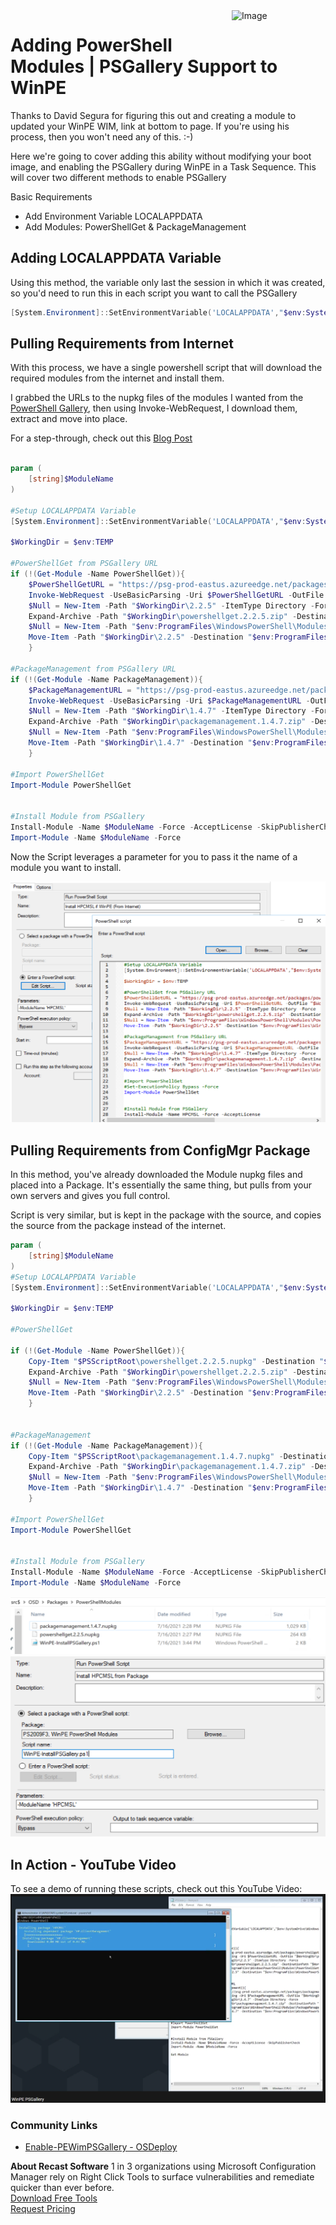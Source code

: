 <img style="float: right;" src="https://docs.recastsoftware.com/media/Recast-Logo-Dark_Horizontal_nav.png"  alt="Image" height="43" width="150">

# Adding PowerShell Modules | PSGallery Support to WinPE

Thanks to David Segura for figuring this out and creating a module to updated your WinPE WIM, link at bottom to page.  If you're using his process, then you won't need any of this. :-)

Here we're going to cover adding this ability without modifying your boot image, and enabling the PSGallery during WinPE in a Task Sequence.  This will cover two different methods to enable PSGallery

Basic Requirements

- Add Environment Variable LOCALAPPDATA
- Add Modules: PowerShellGet & PackageManagement

## Adding LOCALAPPDATA Variable

Using this method, the variable only last the session in which it was created, so you'd need to run this in each script you want to call the PSGallery

```PowerShell
[System.Environment]::SetEnvironmentVariable('LOCALAPPDATA',"$env:SystemDrive\Windows\system32\config\systemprofile\AppData\Local")
```

## Pulling Requirements from Internet

With this process, we have a single powershell script that will download the required modules from the internet and install them.

I grabbed the URLs to the nupkg files of the modules I wanted from the [PowerShell Gallery](https://www.powershellgallery.com/), then using Invoke-WebRequest, I download them, extract and move into place.

For a step-through, check out this [Blog Post](https://randomnote1.github.io/powershell/manually-install-module-from-the-powershell-gallery/)

```PowerShell

param (
    [string]$ModuleName
)

#Setup LOCALAPPDATA Variable
[System.Environment]::SetEnvironmentVariable('LOCALAPPDATA',"$env:SystemDrive\Windows\system32\config\systemprofile\AppData\Local")

$WorkingDir = $env:TEMP

#PowerShellGet from PSGallery URL
if (!(Get-Module -Name PowerShellGet)){
    $PowerShellGetURL = "https://psg-prod-eastus.azureedge.net/packages/powershellget.2.2.5.nupkg"
    Invoke-WebRequest -UseBasicParsing -Uri $PowerShellGetURL -OutFile "$WorkingDir\powershellget.2.2.5.zip"
    $Null = New-Item -Path "$WorkingDir\2.2.5" -ItemType Directory -Force
    Expand-Archive -Path "$WorkingDir\powershellget.2.2.5.zip" -DestinationPath "$WorkingDir\2.2.5"
    $Null = New-Item -Path "$env:ProgramFiles\WindowsPowerShell\Modules\PowerShellGet" -ItemType Directory -ErrorAction SilentlyContinue
    Move-Item -Path "$WorkingDir\2.2.5" -Destination "$env:ProgramFiles\WindowsPowerShell\Modules\PowerShellGet\2.2.5"
    }

#PackageManagement from PSGallery URL
if (!(Get-Module -Name PackageManagement)){
    $PackageManagementURL = "https://psg-prod-eastus.azureedge.net/packages/packagemanagement.1.4.7.nupkg"
    Invoke-WebRequest -UseBasicParsing -Uri $PackageManagementURL -OutFile "$WorkingDir\packagemanagement.1.4.7.zip"
    $Null = New-Item -Path "$WorkingDir\1.4.7" -ItemType Directory -Force
    Expand-Archive -Path "$WorkingDir\packagemanagement.1.4.7.zip" -DestinationPath "$WorkingDir\1.4.7"
    $Null = New-Item -Path "$env:ProgramFiles\WindowsPowerShell\Modules\PackageManagement" -ItemType Directory -ErrorAction SilentlyContinue
    Move-Item -Path "$WorkingDir\1.4.7" -Destination "$env:ProgramFiles\WindowsPowerShell\Modules\PackageManagement\1.4.7"
    }

#Import PowerShellGet
Import-Module PowerShellGet


#Install Module from PSGallery
Install-Module -Name $ModuleName -Force -AcceptLicense -SkipPublisherCheck
Import-Module -Name $ModuleName -Force

```

Now the Script leverages a parameter for you to pass it the name of a module you want to install.

[![PSGallery](media/WinPEPSGallery02.png)](media/WinPEPSGallery02.png)


## Pulling Requirements from ConfigMgr Package

In this method, you've already downloaded the Module nupkg files and placed into a Package.  It's essentially the same thing, but pulls from your own servers and gives you full control.

Script is very similar, but is kept in the package with the source, and copies the source from the package instead of the internet.

```PowerShell
param (
    [string]$ModuleName
)
#Setup LOCALAPPDATA Variable
[System.Environment]::SetEnvironmentVariable('LOCALAPPDATA',"$env:SystemDrive\Windows\system32\config\systemprofile\AppData\Local")

$WorkingDir = $env:TEMP

#PowerShellGet

if (!(Get-Module -Name PowerShellGet)){
    Copy-Item "$PSScriptRoot\powershellget.2.2.5.nupkg" -Destination "$WorkingDir\powershellget.2.2.5.zip"
    Expand-Archive -Path "$WorkingDir\powershellget.2.2.5.zip" -DestinationPath "$WorkingDir\2.2.5"
    $Null = New-Item -Path "$env:ProgramFiles\WindowsPowerShell\Modules\PowerShellGet" -ItemType Directory -ErrorAction SilentlyContinue
    Move-Item -Path "$WorkingDir\2.2.5" -Destination "$env:ProgramFiles\WindowsPowerShell\Modules\PowerShellGet\2.2.5"
    }


#PackageManagement
if (!(Get-Module -Name PackageManagement)){
    Copy-Item "$PSScriptRoot\packagemanagement.1.4.7.nupkg" -Destination "$WorkingDir\packagemanagement.1.4.7.zip"
    Expand-Archive -Path "$WorkingDir\packagemanagement.1.4.7.zip" -DestinationPath "$WorkingDir\1.4.7"
    $Null = New-Item -Path "$env:ProgramFiles\WindowsPowerShell\Modules\PackageManagement" -ItemType Directory -ErrorAction SilentlyContinue
    Move-Item -Path "$WorkingDir\1.4.7" -Destination "$env:ProgramFiles\WindowsPowerShell\Modules\PackageManagement\1.4.7"
    }

#Import PowerShellGet
Import-Module PowerShellGet


#Install Module from PSGallery
Install-Module -Name $ModuleName -Force -AcceptLicense -SkipPublisherCheck
Import-Module -Name $ModuleName -Force
```

[![PSGallery](media/WinPEPSGallery01.png)](media/WinPEPSGallery01.png)
[![PSGallery](media/WinPEPSGallery03.png)](media/WinPEPSGallery03.png)

## In Action - YouTube Video

To see a demo of running these scripts, check out this YouTube Video:
[![PSGallery](media/WinPEPSGallery04.png)](https://www.youtube.com/watch?v=YXykIY6nIa8)

### Community Links

- [Enable-PEWimPSGallery - OSDeploy](https://osd.osdeploy.com/module/functions/winpe/enable-pewimpsgallery)

**About Recast Software**
1 in 3 organizations using Microsoft Configuration Manager rely on Right Click Tools to surface vulnerabilities and remediate quicker than ever before.  
[Download Free Tools](https://www.recastsoftware.com/?utm_source=cmdocs&utm_medium=referral&utm_campaign=cmdocs#formarea)  
[Request Pricing](https://www.recastsoftware.com/pricing?utm_source=cmdocs&utm_medium=referral&utm_campaign=cmdocs)

